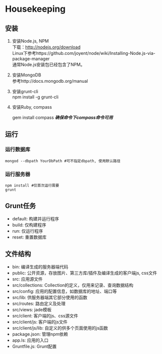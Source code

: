 # Housekeeping

## 安装

1. 安装Node.js, NPM  
   下载：http://nodejs.org/download  
   Linux下参考https://github.com/joyent/node/wiki/Installing-Node.js-via-package-manager  
   通常Node.js安装包已经包含了NPM。
   
2. 安装MongoDB  
   参考http://docs.mongodb.org/manual
   
3. 安装grunt-cli  
   npm install -g grunt-cli

4. 安装Ruby, compass 

   gem install compass 
   ___确保命令下compass命令可用___

## 运行

### 运行数据库

```
mongod --dbpath YourDbPath #可不指定dbpath, 使用默认路径
```

### 运行服务器

```
npm install #仅首次运行需要
grunt
```

## Grunt任务

- default: 构建并运行程序
- build: 仅构建程序
- run: 仅运行程序
- reset: 重置数据库

## 文件结构

- bin: 编译生成的服务器端代码
- public: 公开资源，存放图片、第三方库/插件及编译生成的客户端js, css文件
- src: 应用源文件
- src/collections: Collection的定义，仅用来记录、查询数据结构
- src/config: 应用的配置信息，如数据库的地址、端口等
- src/lib: 供服务器端其它部分使用的函数
- src/routes: 路由定义及处理
- src/views: jade模板
- src/client: 客户端的js、css源文件
- src/client/js: 客户端的js文件
- src/client/js/lib: 自定义的供多个页面使用的js函数
- package.json: 管理npm依赖
- app.ls: 应用的入口
- Gruntfile.js: Grunt配置
